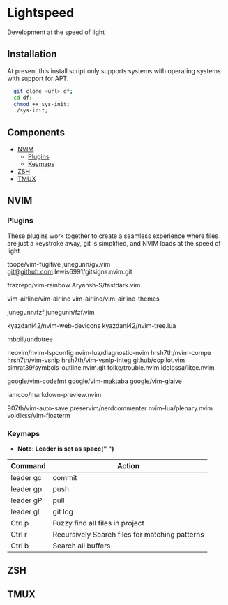 # Lightspeed

Development at the speed of light

## Installation

At present this install script only supports systems with operating systems with support for APT.

```bash
  git clone <url> df;
  cd df;
  chmod +x sys-init;
  ./sys-init;
```

## Components

- [NVIM](#NVIM)
  - [Plugins](##Plugins)
  - [Keymaps](##Keymaps)
- [ZSH](#ZSH)
- [TMUX](#TMUX)

## NVIM

### Plugins

These plugins work together to create a seamless experience where
files are just a keystroke away, git is simplified, and NVIM loads at the speed of light

tpope/vim-fugitive
junegunn/gv.vim
git@github.com:lewis6991/gitsigns.nvim.git

frazrepo/vim-rainbow
Aryansh-S/fastdark.vim

vim-airline/vim-airline
vim-airline/vim-airline-themes

junegunn/fzf
junegunn/fzf.vim

kyazdani42/nvim-web-devicons
kyazdani42/nvim-tree.lua

mbbill/undotree

neovim/nvim-lspconfig
nvim-lua/diagnostic-nvim
hrsh7th/nvim-compe
hrsh7th/vim-vsnip
hrsh7th/vim-vsnip-integ
github/copilot.vim
simrat39/symbols-outline.nvim.git
folke/trouble.nvim
ldelossa/litee.nvim

google/vim-codefmt
google/vim-maktaba
google/vim-glaive

iamcco/markdown-preview.nvim

907th/vim-auto-save
preservim/nerdcommenter
nvim-lua/plenary.nvim
voldikss/vim-floaterm

### Keymaps

- **Note: Leader is set as space(" ")**

|Command|Action|
|-|-|
|leader gc|commit|
|leader gp|push|
|leader gP|pull|
|leader gl|git log|
|Ctrl p|Fuzzy find all files in project|
|Ctrl r|Recursively Search files for matching patterns|
|Ctrl b|Search all buffers|

## ZSH

## TMUX
